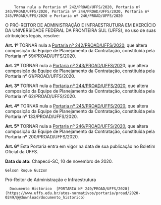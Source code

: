         Torna nula a Portaria nº 242/PROAD/UFFS/2020, Portaria nº 243/PROAD/UFFS/2020, Portaria nº 244/PROAD/UFFS/2020, Portaria nº 245/PROAD/UFFS/2020 e Portaria nº 246/PROAD/UFFS/2020  

O PRÓ-REITOR DE ADMINISTRAÇÃO E INFRAESTRUTURA EM EXERCÍCIO DA UNIVERSIDADE FEDERAL DA FRONTEIRA SUL (UFFS), no uso de suas atribuições legais, resolve:

 **Art. 1º** TORNAR nula a [Portaria nº 242/PROAD/UFFS/2020](https://www.uffs.edu.br/atos-normativos/portaria/proad/2020-0242), que altera composição da Equipe de Planejamento da Contratação, constituída pela Portaria nº 59/PROAD/UFFS/2020.

 **Art. 2º** TORNAR nula a [Portaria nº 243/PROAD/UFFS/202](https://www.uffs.edu.br/atos-normativos/portaria/proad/2020-0243)0, que altera composição da Equipe de Planejamento da Contratação, constituída pela Portaria nº 61/PROAD/UFFS/2020.

 **Art. 3º** TORNAR nula a [Portaria nº 244/PROAD/UFFS/2020](https://www.uffs.edu.br/atos-normativos/portaria/proad/2020-0244), que altera composição da Equipe de Planejamento da Contratação, constituída pela Portaria nº 62/PROAD/UFFS/2020.

 **Art. 4º** TORNAR nula a [Portaria nº 245/PROAD/UFFS/2020](https://www.uffs.edu.br/atos-normativos/portaria/proad/2020-0245), que altera composição da Equipe de Planejamento da Contratação, constituída pela Portaria nº 133/PROAD/UFFS/2020.

 **Art. 5º** TORNAR nula a [Portaria nº 246/PROAD/UFFS/2020](https://www.uffs.edu.br/atos-normativos/portaria/proad/2020-0246), que altera composição da Equipe de Planejamento da Contratação, constituída pela Portaria nº 200/PROAD/UFFS/2020.

 **Art. 6º** Esta Portaria entra em vigor na data de sua publicação no Boletim Oficial da UFFS.

   **Data do ato:** Chapecó-SC, 10 de novembro de 2020.   
 

    Gelson Roque Guzzon   
 Pró-Reitor de Administração e Infraestrutura 

      Documento Histórico  [PORTARIA Nº 249/PROAD/UFFS/2020](https://www.uffs.edu.br/atos-normativos/portaria/proad/2020-0249/@@download/documento_historico)     
      